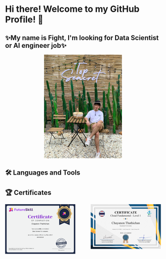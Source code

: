 # Hi there! Welcome to my GitHub Profile! 👋
## ✨My name is Fight, I'm looking for Data Scientist or AI engineer job✨
<div align="center">
    <img width="50%" src="./assets/my_profile.jpg">
</div>

## 🛠 Languages and Tools

## 🏆 Certificates 

<div>
    <a href="https://app.futureskill.co/certificate?courseId=51&userId=18769"        target="_blank" rel="noreferrer">
        <img align="left" img width="45%"  src="./assets/Data Science for everyone.png"></a>
        <img align="right" img width="45%"  src="./assets/CLF-TH0026.jfif"></a>
</div>













<!--
**chayanondev/chayanondev** is a ✨ _special_ ✨ repository because its `README.md` (this file) appears on your GitHub profile.

Here are some ideas to get you started:

- 🔭 I’m currently working on ...
- 🌱 I’m currently learning ...
- 👯 I’m looking to collaborate on ...
- 🤔 I’m looking for help with ...
- 💬 Ask me about ...
- 📫 How to reach me: ...
- 😄 Pronouns: ...
- ⚡ Fun fact: ...
-->
